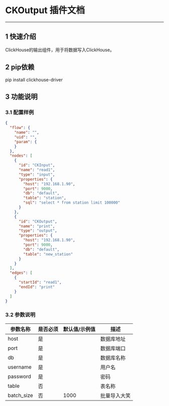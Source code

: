 
# CKOutput 插件文档

___


## 1 快速介绍

ClickHouse的输出组件，用于将数据写入ClickHouse。

##  2 pip依赖

pip install clickhouse-driver

## 3 功能说明

### 3.1 配置样例

```json
{
  "flow": {
    "name": "",
    "uid": "",
    "param": {
    }
  },
  "nodes": [
    {
      "id": "CKInput",
      "name": "read1",
      "type": "input",
      "properties": {
        "host": "192.168.1.90",
        "port": 9000,
        "db": "default",
        "table": "station",
        "sql": "select * from station limit 100000"
      }
    },
    {
      "id": "CKOutput",
      "name": "print",
      "type": "output",
      "properties": {
        "host": "192.168.1.90",
        "port": 9000,
        "db": "default",
        "table": "new_station"
      }
    }
  ],
  "edges": [
    {
      "startId": "read1",
      "endId": "print"
    }
  ]
}

```



### 3.2 参数说明

| 参数名称       | 是否必须 | 默认值/示例值 | 描述     | 
|------------|------|---------|--------|
| host       | 是    |         | 数据库地址  |
| port       | 是    |         | 数据库端口  |
| db         | 是    |         | 数据库名称  |
| username   | 是    |         | 用户名    |
| password   | 是    |         | 密码     |
| table      | 否    |         | 表名称    |
| batch_size | 否    | 1000    | 批量导入大笑 |




